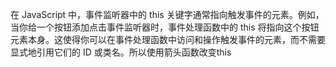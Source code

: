 在 JavaScript 中，事件监听器中的 this 关键字通常指向触发事件的元素。例如，当你给一个按钮添加点击事件监听器时，事件处理函数中的 this 将指向这个按钮元素本身。这使得你可以在事件处理函数中访问和操作触发事件的元素，而不需要显式地引用它们的 ID 或类名。所以使用箭头函数改变this